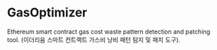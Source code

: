 # GasOptimizer
Ethereum smart contract gas cost waste pattern detection and patching tool. (이더리움 스마트 컨트랙트 가스비 낭비 패턴 탐지 및 패치 도구).
